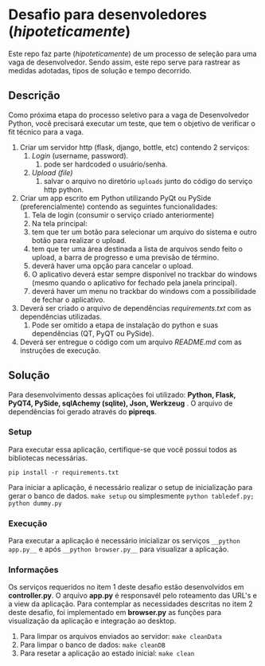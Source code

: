 # Desafio para desenvoledores (_hipoteticamente_)
Este repo faz parte (_hipoteticamente_) de um processo de seleção para uma vaga de desenvolvedor.
Sendo assim, este repo serve para rastrear as medidas adotadas, tipos de solução e tempo decorrido.

## Descrição
Como próxima etapa do processo seletivo para a vaga de Desenvolvedor Python, você precisará executar um teste, que tem o objetivo de verificar o fit técnico para a vaga.
1. Criar um servidor http (flask, django, bottle, etc) contendo 2 serviços:
    1. _Login_ (username, password).
        1.  pode ser hardcoded o usuário/senha.
    1. _Upload (file)_
        1. salvar o arquivo no diretório `uploads` junto do código do serviço http python.
1. Criar um app escrito em Python utilizando PyQt ou PySide (preferencialmente) contendo as seguintes funcionalidades:
    1. Tela de login (consumir o serviço criado anteriormente)
    1. Na tela principal:
    1. tem que ter um botão para selecionar um arquivo do sistema e outro botão para realizar o upload.
    1. tem que ter uma área destinada a lista de arquivos sendo feito o upload, a barra de progresso e uma previsão de término.
    1. deverá haver uma opção para cancelar o upload.
    1. O aplicativo deverá estar sempre disponível no trackbar do windows (mesmo quando o aplicativo for fechado pela janela principal).
    1. deverá haver um menu no trackbar do windows com a possibilidade de fechar o aplicativo.
1. Deverá ser criado o arquivo de dependências _requirements.txt_ com as dependências utilizadas.
    1. Pode ser omitido a etapa de instalação do python e suas dependências (QT, PyQT ou PySide).
1. Deverá ser entregue o código com um arquivo _README.md_ com as instruções de execução.

## Solução
Para desenvolvimento dessas aplicações foi utilizado: __Python, Flask, PyQT4, PySide, sqlAchemy (sqlite), Json, Werkzeug__ .
O arquivo de dependências foi gerado através do __pipreqs__.

### Setup
Para executar essa aplicação, certifique-se que você possui todos as bibliotecas necessárias.
```
pip install -r requirements.txt
```
Para iniciar a aplicação, é necessário realizar o setup de inicialização para gerar o banco de dados.
``` make setup ``` ou simplesmente ``` python tabledef.py; python dummy.py ```

### Execução
Para executar a aplicação é necessário inicializar os serviços ```__python app.py__``` e após ```__python browser.py__``` para visualizar a aplicação.

### Informações
Os serviços requeridos no item 1 deste desafio estão desenvolvidos em __controller.py__.
O arquivo __app.py__ é responsavél pelo roteamento das URL's e a view da aplicação.
Para contemplar as necessidades descritas no item 2 deste desafio, foi implementado em __browser.py__ as funções para visualização da aplicação e integração ao desktop.

1. Para limpar os arquivos enviados ao servidor: ```make cleanData```
1. Para limpar o banco de dados: ```make cleanDB```
1. Para resetar a aplicação ao estado inicial: ```make clean```
